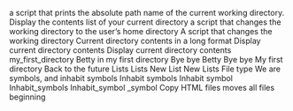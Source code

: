 a script that prints the absolute path name of the current working directory.
Display the contents list of your current directory
a script that changes the working directory to the user’s home directory
A script that changes the working directory
Current directory contents in a long format
Display current directory contents
Display current directory contents
my_first_directory
Betty in my first directory
Bye bye Betty
Bye bye My first directory
Back to the future
Lists
Lists
New List
New Lists
File type
We are symbols, and inhabit symbols
Inhabit symbols
Inhabit symbol
Inhabit_symbols
Inhabit_symbol
_symbol
Copy HTML files
moves all files beginning
